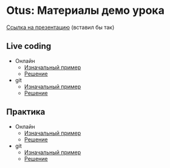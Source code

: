# Otus: Материалы демо урока 

[Ссылка на презентацию]() (вставил бы так)

## Live coding
- Онлайн
  - [Изначальный пример](https://codesandbox.io/s/otus-demo-1-live-coding-udx68?file=/index.html)
  - [Решение](https://codesandbox.io/s/otus-demo-1-live-coding-solution-7dtn3?file=/index.html)
- git
  - [Изначальный пример](./01-live-code/login-form.html)
  - [Решение](./01-live-code/login-form-solution.html)

## Практика
- Онлайн
  - [Изначальный пример](https://codesandbox.io/s/otus-demo-1-practice-47z3w)
  - [Решение](https://codesandbox.io/s/otus-demo-1-practice-solution-178hs)
- git
  - [Изначальный пример](./02-practice/opener.html)
  - [Решение](./02-practice/opener-solution.html)
